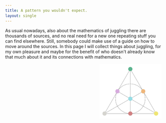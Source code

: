 ```yaml
---
title: A pattern you wouldn't expect.
layout: single
---
```


As usual nowadays, also about the mathematics of juggling there are thousands of sources, and no real need for a new one repeating stuff you can find elsewhere. 
Still, somebody could make use of a guide on how to move around the sources.  In this page I will collect things about juggling, for my own pleasure and maybe for the benefit of who doesn't already know that much about it and its connections with mathematics.

<div style="float: right; margin: 0 0 10px 10px;">
    <img src="assets/jugglingfanoplane.jpg" alt="Juggling Fano plane" width="200" />
</div>
